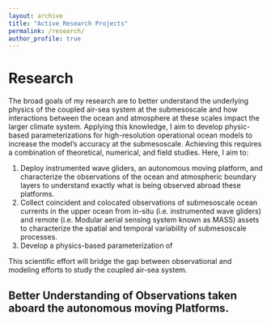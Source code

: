 ```yaml
---
layout: archive
title: "Active Research Projects"
permalink: /research/
author_profile: true
---
```


# Research 

The broad goals of my research are to better understand the underlying physics of the coupled air-sea system at the submesoscale and how interactions between the ocean and atmosphere at these scales impact the larger climate system. Applying this knowledge, I aim to develop physic-based parameterizations for high-resolution operational ocean models to increase the model’s accuracy at the submesoscale. Achieving this requires a combination of theoretical, numerical, and field studies. Here, I aim to: 

1. Deploy instrumented wave gliders, an autonomous moving platform, and characterize the observations of the ocean and atmospheric boundary layers to understand exactly what is being observed abroad these platforms. 
2. Collect coincident and colocated observations of submesoscale ocean currents in the upper ocean from in-situ (i.e. instrumented wave gliders) and remote (i.e. Modular aerial sensing system known as MASS) assets to characterize the spatial and temporal variability of submesoscale processes. 
3. Develop a physics-based parameterization of 

This scientific effort will bridge the gap between observational and modeling efforts to study the coupled air-sea system. 

## Better Understanding of Observations taken aboard the autonomous moving Platforms.
